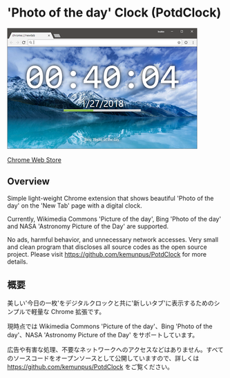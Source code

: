 ﻿# 'Photo of the day' Clock (PotdClock)

![top-page](https://raw.githubusercontent.com/kemunpus/PotdClock/master/release/promotion-440x280.png)

[Chrome Web Store](https://chrome.google.com/webstore/detail/photo-of-the-day-clock/kfokfhaepfjlmbfnmjgiolodammikojh)

## Overview

Simple light-weight Chrome extension that shows beautiful 'Photo of the day' on the 'New Tab' page with a digital clock.

Currently, Wikimedia Commons 'Picture of the day', Bing 'Photo of the day' and NASA 'Astronomy Picture of the Day' are supported.

No ads, harmful behavior, and unnecessary network accesses. Very small and clean program that discloses all source codes as the open source project. Please visit <https://github.com/kemunpus/PotdClock> for more details.

## 概要

美しい'今日の一枚'をデジタルクロックと共に'新しいタブ'に表示するためのシンプルで軽量な Chrome 拡張です。

現時点では Wikimedia Commons 'Picture of the day'、Bing 'Photo of the day'、NASA 'Astronomy Picture of the Day' をサポートしています。

広告や有害な処理、不要なネットワークへのアクセスなどはありません。すべてのソースコードをオープンソースとして公開していますので、詳しくは <https://github.com/kemunpus/PotdClock> をご覧ください。
